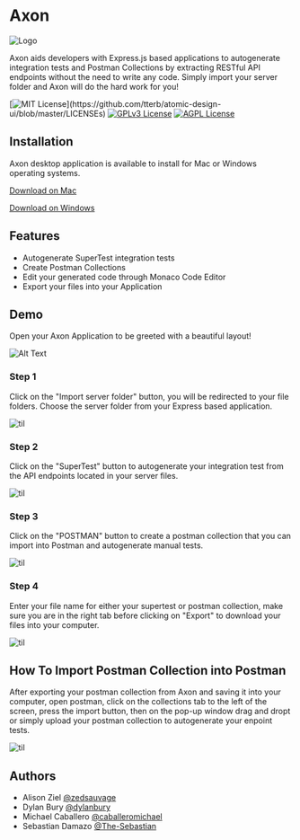 # Axon


![Logo](https://imgur.com/pUUqjab.png)


 Axon aids developers with Express.js based applications to autogenerate integration tests and Postman Collections by extracting RESTful API endpoints without the need to write any code. Simply import your server folder and Axon will do the hard work for you!   

[![MIT License](https://img.shields.io/apm/l/atomic-design-ui.svg?)](https://github.com/tterb/atomic-design-ui/blob/master/LICENSEs)  [![GPLv3 License](https://img.shields.io/badge/License-GPL%20v3-yellow.svg)](https://opensource.org/licenses/)  [![AGPL License](https://img.shields.io/badge/license-AGPL-blue.svg)](http://www.gnu.org/licenses/agpl-3.0)



## Installation
Axon desktop application is available to install for Mac or Windows operating systems.


[Download on Mac]()

[Download on Windows]()


## Features

- Autogenerate SuperTest integration tests
- Create Postman Collections 
- Edit your generated code through Monaco Code Editor
- Export your files into your Application

  


## Demo

Open your Axon Application to be greeted with a beautiful layout!

  ![Alt Text](gifs/FrontPage.gif)

  ### Step 1

Click on the "Import server folder" button, you will be redirected to your file folders. Choose the server folder from your Express based application. 

  ![til](gifs/ImportServerFolder.gif)

  ### Step 2

Click on the "SuperTest" button to autogenerate your integration test from the API endpoints located in your server files. 

  ![til](gifs/CreateSupertest.gif)

  ### Step 3

Click on the "POSTMAN" button to create a postman collection that you can import into Postman and autogenerate manual tests.
  
  ![til](gifs/CreatePostmanCollection.gif)

  ### Step 4

Enter your file name for either your supertest or postman collection, make sure you are in the right tab before clicking on "Export" to download your files into your computer.

 ![til](gifs/ExportTestFile.gif)
 
 
## How To Import Postman Collection into Postman

After exporting your postman collection from Axon and saving it into your computer, open postman, click on the collections tab to the left of the screen, press the import button, then on the pop-up window drag and dropt or simply upload your postman collection to autogenerate your enpoint tests.

   ![til](gifs/PostmanDemo.gif)
   
   

## Authors

- Alison Ziel [@zedsauvage](https://github.com/zedsauvage)
- Dylan Bury [@dylanbury](https://github.com/dylanbury)
- Michael Caballero [@caballeromichael](https://github.com/caballeromichael)
- Sebastian Damazo [@The-Sebastian](https://github.com/The-Sebastian)

